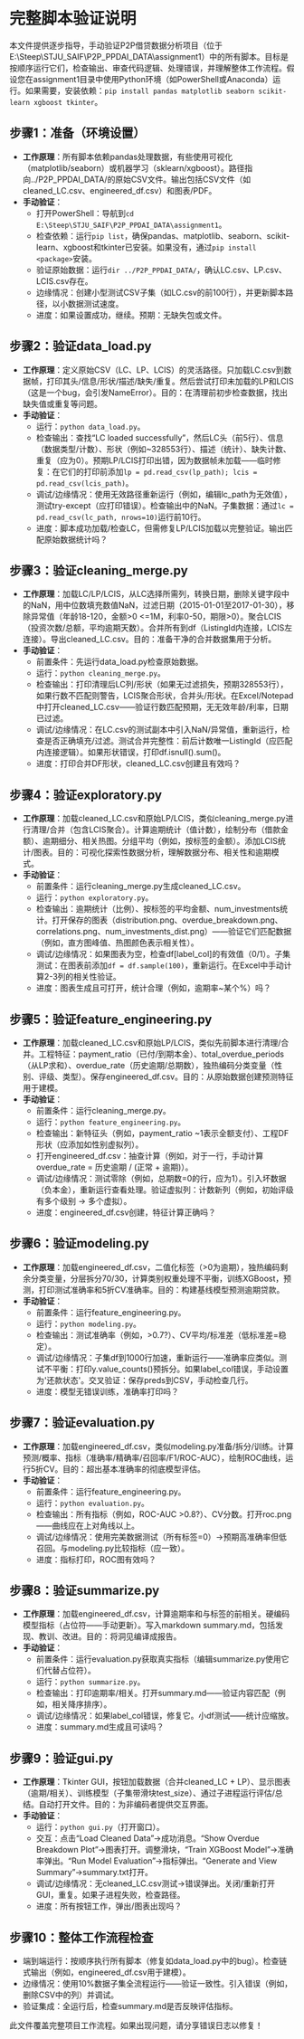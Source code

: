 # 完整脚本验证说明

本文件提供逐步指导，手动验证P2P借贷数据分析项目（位于E:\Steep\STJU_SAIF\P2P_PPDAI_DATA\assignment1）中的所有脚本。目标是按顺序运行它们，检查输出、审查代码逻辑、处理错误，并理解整体工作流程。假设您在assignment1目录中使用Python环境（如PowerShell或Anaconda）运行。如果需要，安装依赖：`pip install pandas matplotlib seaborn scikit-learn xgboost tkinter`。

## 步骤1：准备（环境设置）
- **工作原理**：所有脚本依赖pandas处理数据，有些使用可视化（matplotlib/seaborn）或机器学习（sklearn/xgboost）。路径指向../P2P_PPDAI_DATA/的原始CSV文件。输出包括CSV文件（如cleaned_LC.csv、engineered_df.csv）和图表/PDF。
- **手动验证**：
  - 打开PowerShell：导航到`cd E:\Steep\STJU_SAIF\P2P_PPDAI_DATA\assignment1`。
  - 检查依赖：运行`pip list`，确保pandas、matplotlib、seaborn、scikit-learn、xgboost和tkinter已安装。如果没有，通过`pip install <package>`安装。
  - 验证原始数据：运行`dir ../P2P_PPDAI_DATA/`，确认LC.csv、LP.csv、LCIS.csv存在。
  - 边缘情况：创建小型测试CSV子集（如LC.csv的前100行），并更新脚本路径，以小数据测试速度。
  - 进度：如果设置成功，继续。预期：无缺失包或文件。

## 步骤2：验证data_load.py
- **工作原理**：定义原始CSV（LC、LP、LCIS）的灵活路径。只加载LC.csv到数据帧，打印其头/信息/形状/描述/缺失/重复。然后尝试打印未加载的LP和LCIS（这是一个bug，会引发NameError）。目的：在清理前初步检查数据，找出缺失值或重复等问题。
- **手动验证**：
  - 运行：`python data_load.py`。
  - 检查输出：查找“LC loaded successfully”，然后LC头（前5行）、信息（数据类型/计数）、形状（例如~328553行）、描述（统计）、缺失计数、重复（应为0）。预期LP/LCIS打印出错，因为数据帧未加载——临时修复：在它们的打印前添加`lp = pd.read_csv(lp_path); lcis = pd.read_csv(lcis_path)`。
  - 调试/边缘情况：使用无效路径重新运行（例如，编辑lc_path为无效值），测试try-except（应打印错误）。检查输出中的NaN。子集数据：通过`lc = pd.read_csv(lc_path, nrows=10)`运行前10行。
  - 进度：脚本成功加载/检查LC，但需修复LP/LCIS加载以完整验证。输出匹配原始数据统计吗？

## 步骤3：验证cleaning_merge.py
- **工作原理**：加载LC/LP/LCIS，从LC选择所需列，转换日期，删除关键字段中的NaN，用中位数填充数值NaN，过滤日期（2015-01-01至2017-01-30），移除异常值（年龄18-120，金额>0 <=1M，利率0-50，期限>0）。聚合LCIS（投资次数/总额，平均逾期天数）。合并所有到df（ListingId内连接，LCIS左连接）。导出cleaned_LC.csv。目的：准备干净的合并数据集用于分析。
- **手动验证**：
  - 前置条件：先运行data_load.py检查原始数据。
  - 运行：`python cleaning_merge.py`。
  - 检查输出：打印清理后LC列/形状（如果无过滤损失，预期328553行），如果行数不匹配则警告，LCIS聚合形状，合并头/形状。在Excel/Notepad中打开cleaned_LC.csv——验证行数匹配预期，无无效年龄/利率，日期已过滤。
  - 调试/边缘情况：在LC.csv的测试副本中引入NaN/异常值，重新运行，检查是否正确填充/过滤。测试合并完整性：前后计数唯一ListingId（应匹配内连接逻辑）。如果形状错误，打印df.isnull().sum()。
  - 进度：打印合并DF形状，cleaned_LC.csv创建且有效吗？

## 步骤4：验证exploratory.py
- **工作原理**：加载cleaned_LC.csv和原始LP/LCIS，类似cleaning_merge.py进行清理/合并（包含LCIS聚合）。计算逾期统计（值计数），绘制分布（借款金额）、逾期细分、相关热图。分组平均（例如，按标签的金额）。添加LCIS统计/图表。目的：可视化探索性数据分析，理解数据分布、相关性和逾期模式。
- **手动验证**：
  - 前置条件：运行cleaning_merge.py生成cleaned_LC.csv。
  - 运行：`python exploratory.py`。
  - 检查输出：逾期统计（比例）、按标签的平均金额、num_investments统计。打开保存的图表（distribution.png、overdue_breakdown.png、correlations.png、num_investments_dist.png）——验证它们匹配数据（例如，直方图峰值、热图颜色表示相关性）。
  - 调试/边缘情况：如果图表为空，检查df[label_col]的有效值（0/1）。子集测试：在图表前添加`df = df.sample(100)`，重新运行。在Excel中手动计算2-3列的相关性验证。
  - 进度：图表生成且可打开，统计合理（例如，逾期率~某个%）吗？

## 步骤5：验证feature_engineering.py
- **工作原理**：加载cleaned_LC.csv和原始LP/LCIS，类似先前脚本进行清理/合并。工程特征：payment_ratio（已付/到期本金）、total_overdue_periods（从LP求和）、overdue_rate（历史逾期/总期数），独热编码分类变量（性别、评级、类型）。保存engineered_df.csv。目的：从原始数据创建预测特征用于建模。
- **手动验证**：
  - 前置条件：运行cleaning_merge.py。
  - 运行：`python feature_engineering.py`。
  - 检查输出：新特征头（例如，payment_ratio ~1表示全额支付）、工程DF形状（应添加如性别虚拟列）。
  - 打开engineered_df.csv：抽查计算（例如，对于一行，手动计算overdue_rate = 历史逾期 / (正常 + 逾期)）。
  - 调试/边缘情况：测试零除（例如，总期数=0的行，应为1）。引入坏数据（负本金），重新运行查看处理。验证虚拟列：计数新列（例如，初始评级有多个级别 → 多个虚拟）。
  - 进度：engineered_df.csv创建，特征计算正确吗？

## 步骤6：验证modeling.py
- **工作原理**：加载engineered_df.csv，二值化标签（>0为逾期），独热编码剩余分类变量，分层拆分70/30，计算类别权重处理不平衡，训练XGBoost，预测，打印测试准确率和5折CV准确率。目的：构建基线模型预测逾期贷款。
- **手动验证**：
  - 前置条件：运行feature_engineering.py。
  - 运行：`python modeling.py`。
  - 检查输出：测试准确率（例如，>0.7?）、CV平均/标准差（低标准差=稳定）。
  - 调试/边缘情况：子集df到1000行加速，重新运行——准确率应类似。测试不平衡：打印y.value_counts()预拆分。如果label_col错误，手动设置为'还款状态'。交叉验证：保存preds到CSV，手动检查几行。
  - 进度：模型无错误训练，准确率打印吗？

## 步骤7：验证evaluation.py
- **工作原理**：加载engineered_df.csv，类似modeling.py准备/拆分/训练。计算预测/概率、指标（准确率/精确率/召回率/F1/ROC-AUC），绘制ROC曲线，运行5折CV。目的：超出基本准确率的彻底模型评估。
- **手动验证**：
  - 前置条件：运行feature_engineering.py。
  - 运行：`python evaluation.py`。
  - 检查输出：所有指标（例如，ROC-AUC >0.8?）、CV分数。打开roc.png——曲线应在上对角线以上。
  - 调试/边缘情况：使用完美数据测试（所有标签=0）→预期高准确率但低召回。与modeling.py比较指标（应一致）。
  - 进度：指标打印，ROC图有效吗？

## 步骤8：验证summarize.py
- **工作原理**：加载engineered_df.csv，计算逾期率和与标签的前相关。硬编码模型指标（占位符——手动更新）。写入markdown summary.md，包括发现、教训、改进。目的：将洞见编译成报告。
- **手动验证**：
  - 前置条件：运行evaluation.py获取真实指标（编辑summarize.py使用它们代替占位符）。
  - 运行：`python summarize.py`。
  - 检查输出：打印逾期率/相关。打开summary.md——验证内容匹配（例如，相关降序排序）。
  - 调试/边缘情况：如果label_col错误，修复它。小df测试——统计应缩放。
  - 进度：summary.md生成且可读吗？

## 步骤9：验证gui.py
- **工作原理**：Tkinter GUI，按钮加载数据（合并cleaned_LC + LP）、显示图表（逾期/相关）、训练模型（子集带滑块test_size）、通过子进程运行评估/总结。自动打开文件。目的：为非编码者提供交互界面。
- **手动验证**：
  - 运行：`python gui.py`（打开窗口）。
  - 交互：点击“Load Cleaned Data”→成功消息。“Show Overdue Breakdown Plot”→图表打开。调整滑块，“Train XGBoost Model”→准确率弹出。“Run Model Evaluation”→指标弹出。“Generate and View Summary”→summary.txt打开。
  - 调试/边缘情况：无cleaned_LC.csv测试→错误弹出。关闭/重新打开GUI，重复。如果子进程失败，检查路径。
  - 进度：所有按钮工作，弹出/图表出现吗？

## 步骤10：整体工作流程检查
- 端到端运行：按顺序执行所有脚本（修复如data_load.py中的bug）。检查链式输出（例如，engineered_df.csv用于建模）。
- 边缘情况：使用10%数据子集全流程运行——验证一致性。引入错误（例如，删除CSV中的列）并调试。
- 验证集成：全运行后，检查summary.md是否反映评估指标。

此文件覆盖完整项目工作流程。如果出现问题，请分享错误日志以修复！
